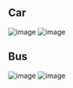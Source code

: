 ## Car
![image](https://github.com/matheustecchio/mi-car-bus-rental-system/assets/52295230/43b2cf43-9098-48b6-91d2-ab1279dd306b)
![image](https://github.com/matheustecchio/mi-car-bus-rental-system/assets/52295230/b6787c9f-e8a0-42f3-85a8-9df81ddc8d23)

## Bus
![image](https://github.com/matheustecchio/mi-car-bus-rental-system/assets/52295230/b1a7b946-6aea-435f-a9ea-d633395ab8f4)
![image](https://github.com/matheustecchio/mi-car-bus-rental-system/assets/52295230/e99cfb97-652f-4e25-a55b-7711be642b77)
